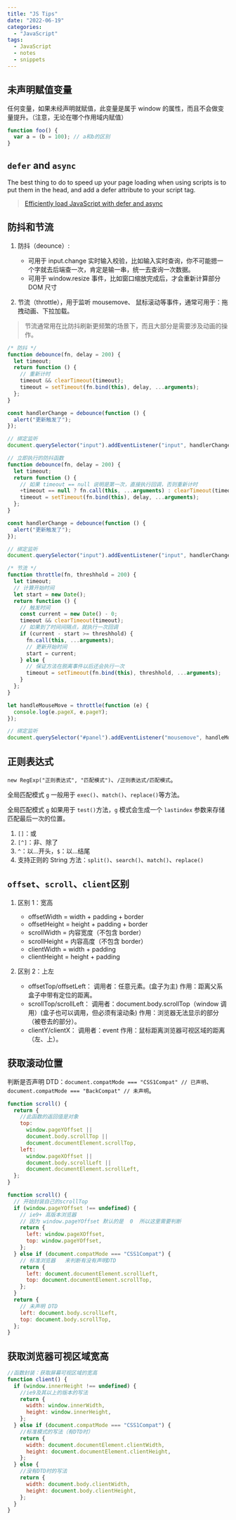 ```yaml
---
title: "JS Tips"
date: "2022-06-19"
categories:
  - "JavaScript"
tags:
  - JavaScript
  - notes
  - snippets
---
```


## 未声明赋值变量

任何变量，如果未经声明就赋值，此变量是属于 window 的属性，而且不会做变量提升。（注意，无论在哪个作用域内赋值）

```javascript
function foo() {
  var a = (b = 100); // a和b的区别
}
```

## `defer` and `async`

The best thing to do to speed up your page loading when using scripts is to put them in the head, and add a defer attribute to your script tag.

> [Efficiently load JavaScript with defer and async](https://flaviocopes.com/javascript-async-defer/)

## 防抖和节流

1.  防抖（deounce）:

    - 可用于 input.change 实时输入校验，比如输入实时查询，你不可能摁一个字就去后端查一次，肯定是输一串，统一去查询一次数据。
    - 可用于 window.resize 事件，比如窗口缩放完成后，才会重新计算部分 DOM 尺寸

2.  节流（throttle），用于监听 mousemove、 鼠标滚动等事件，通常可用于：拖拽动画、下拉加载。

> 节流通常用在比防抖刷新更频繁的场景下，而且大部分是需要涉及动画的操作。

```javascript
/* 防抖 */
function debounce(fn, delay = 200) {
  let timeout;
  return function () {
    // 重新计时
    timeout && clearTimeout(timeout);
    timeout = setTimeout(fn.bind(this), delay, ...arguments);
  };
}

const handlerChange = debounce(function () {
  alert("更新触发了");
});

// 绑定监听
document.querySelector("input").addEventListener("input", handlerChange);
```

```javascript
// 立即执行的防抖函数
function debounce(fn, delay = 200) {
  let timeout;
  return function () {
    // 如果 timeout == null 说明是第一次，直接执行回调，否则重新计时
    +timeout == null ? fn.call(this, ...arguments) : clearTimeout(timeout);
    timeout = setTimeout(fn.bind(this), delay, ...arguments);
  };
}

const handlerChange = debounce(function () {
  alert("更新触发了");
});

// 绑定监听
document.querySelector("input").addEventListener("input", handlerChange);
```

```javascript
/* 节流 */
function throttle(fn, threshhold = 200) {
  let timeout;
  // 计算开始时间
  let start = new Date();
  return function () {
    // 触发时间
    const current = new Date() - 0;
    timeout && clearTimeout(timeout);
    // 如果到了时间间隔点，就执行一次回调
    if (current - start >= threshhold) {
      fn.call(this, ...arguments);
      // 更新开始时间
      start = current;
    } else {
      // 保证方法在脱离事件以后还会执行一次
      timeout = setTimeout(fn.bind(this), threshhold, ...arguments);
    }
  };
}

let handleMouseMove = throttle(function (e) {
  console.log(e.pageX, e.pageY);
});

// 绑定监听
document.querySelector("#panel").addEventListener("mousemove", handleMouseMove);
```

## 正则表达式

`new RegExp("正则表达式", "匹配模式")`、`/正则表达式/匹配模式`。

全局匹配模式 `g` 一般用于 `exec()`、`match()`、`replace()`等方法。

全局匹配模式 `g` 如果用于 `test()`方法，`g` 模式会生成一个 `lastindex` 参数来存储匹配最后一次的位置。

1. `[]`：或
2. `[^]`：非、除了
3. `^`：以...开头，`$`：以...结尾
4. 支持正则的 String 方法：`split()`、`search()`、`match()`、`replace()`

## `offset`、`scroll`、`client`区别

1. 区别 1：宽高

   - offsetWidth = width + padding + border
   - offsetHeight = height + padding + border
   - scrollWidth = 内容宽度（不包含 border）
   - scrollHeight = 内容高度（不包含 border）
   - clientWidth = width + padding
   - clientHeight = height + padding

2. 区别 2：上左
   - offsetTop/offsetLeft：
     调用者：任意元素。(盒子为主)
     作用：距离父系盒子中带有定位的距离。
   - scrollTop/scrollLeft：
     调用者：document.body.scrollTop（window 调用）(盒子也可以调用，但必须有滚动条)
     作用：浏览器无法显示的部分（被卷去的部分）。
   - clientY/clientX：
     调用者：event
     作用：鼠标距离浏览器可视区域的距离（左、上）。

## 获取滚动位置

判断是否声明 DTD：`document.compatMode === "CSS1Compat" // 已声明`、`document.compatMode === "BackCompat" // 未声明`。

```javascript
function scroll() {
  return {
    //此函数的返回值是对象
    top:
      window.pageYOffset ||
      document.body.scrollTop ||
      document.documentElement.scrollTop,
    left:
      window.pageXOffset ||
      document.body.scrollLeft ||
      document.documentElement.scrollLeft,
  };
}

function scroll() {
  // 开始封装自己的scrollTop
  if (window.pageYOffset !== undefined) {
    // ie9+ 高版本浏览器
    // 因为 window.pageYOffset 默认的是  0  所以这里需要判断
    return {
      left: window.pageXOffset,
      top: window.pageYOffset,
    };
  } else if (document.compatMode === "CSS1Compat") {
    // 标准浏览器   来判断有没有声明DTD
    return {
      left: document.documentElement.scrollLeft,
      top: document.documentElement.scrollTop,
    };
  }
  return {
    // 未声明 DTD
    left: document.body.scrollLeft,
    top: document.body.scrollTop,
  };
}
```

## 获取浏览器可视区域宽高

```javascript
//函数封装：获取屏幕可视区域的宽高
function client() {
  if (window.innerHeight !== undefined) {
    //ie9及其以上的版本的写法
    return {
      width: window.innerWidth,
      height: window.innerHeight,
    };
  } else if (document.compatMode === "CSS1Compat") {
    //标准模式的写法（有DTD时）
    return {
      width: document.documentElement.clientWidth,
      height: document.documentElement.clientHeight,
    };
  } else {
    //没有DTD时的写法
    return {
      width: document.body.clientWidth,
      height: document.body.clientHeight,
    };
  }
}
```
